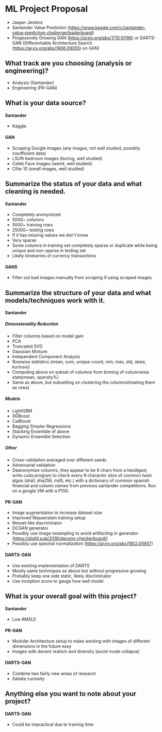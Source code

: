 # ML Project Proposal
- Jasper Jenkins
- Santander Value Prediction (https://www.kaggle.com/c/santander-value-prediction-challenge/leaderboard) 
- Progessively Growing GAN (https://arxiv.org/abs/1710.10196) or DARTS-GAN (Differentiable Architecture Search (https://arxiv.org/abs/1806.09055) on GAN)

## What track are you choosing (analysis or engineering)?
- Analysis (Santander) 
- Engineering (PR-GAN)

## What is your data source?
#### Santander
- Kaggle
#### GAN
- Scraping Google images (any images, not well studied, possibly insufficient data)
- LSUN bedroom images (boring, well studied)
- Celeb Face images (weird, well studied)
- Cifar 10 (small images, well studied)
## Summarize the status of your data and what cleaning is needed.
#### Santander
- Completely anonymized
- 5000~ columns
- 5000~ training rows
- 25000~ testing rows
- If it has missing values we don't know
- Very sparse
- Some columns in training set completely sparse or duplicate while being unique and non-sparse in testing set
- Likely timeseries of currency transactions
#### GANS
- Filter out bad images manually from scraping if using scraped images

## Summarize the structure of your data and what models/techniques work with it.
#### Santander

##### Dimensionality Reduction
- Filter columns based on model gain
- PCA
- Truncated SVD
- Gaussian Mixture
- Independent Component Analysis
- Rowwise statistics (mean, sum, unique-count, min, max, std, skew, kurtosis)
- Computing above on subset of columns from binning of columnwise stats(mean, sparsity%)
- Same as above, but subsetting on clustering the columns(treating them as rows)

##### Models
- LightGBM
- XGBoost
- CatBoost
- Bagging Simpler Regressions
- Stacking Ensemble of above
- Dynamic Ensemble Selection

##### Other
- Cross-validation averaged over different seeds
- Adversarial validation
- Deanonymize columns, they appear to be 9 chars from a hexdigest, write cuda program to check every 9 character slice of common hash algos (sha1, sha256, md5, etc.) with a dictionary of common spanish financial and column names from previous santander competitions. Run on a google VM with a P100.

#### PR-GAN
- Image augmentation to increase dataset size
- Improved Wasserstein training setup
- Resnet-like discriminator
- DCGAN generator
- Possibly use image resampling to avoid artifacting in generator (https://distill.pub/2016/deconv-checkerboard/)
- Possibly use spectral normalization (https://arxiv.org/abs/1802.05957)
#### DARTS-GAN
- Use existing implementation of DARTS
- Mostly same techniques as above but without progressive growing
- Probably keep one side static, likely discriminator
- Use inception score to gauge how well model

## What is your overall goal with this project?
#### Santander
- Low RMSLE
#### PR-GAN
- Modular Architecture setup to make working with images of different dimensions in the future easy
- Images with decent realism and diversity (avoid mode collapse)
#### DARTS-GAN
- Combine two fairly new areas of research
- Satiate curiosity

## Anything else you want to note about your project?
#### DARTS-GAN
- Could be impractical due to training time